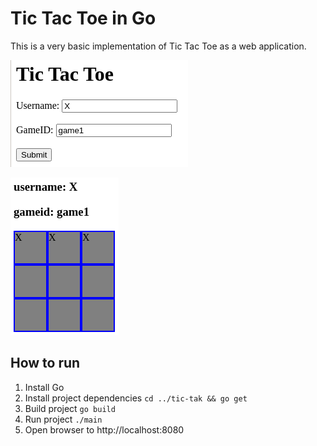 # Tic Tac Toe in Go
This is a very basic implementation of Tic Tac Toe as a web application.	

![img0](images/screenshot0.png)

![img1](images/screenshot1.png)
	
## How to run
1. Install Go
2. Install project dependencies ```cd ../tic-tak && go get```
3. Build project ```go build```
4. Run project ```./main```
5. Open browser to http://localhost:8080

	
